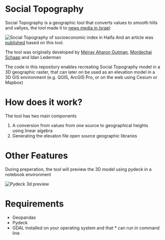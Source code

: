 # Social Topography

Social Topography is a geographic tool that converts values to smooth hills and vallyes,
the tool made it to [news media in Israel](https://www.calcalist.co.il/local/articles/0,7340,L-3680112,00.html):

![Social Topography of socioeconomic index in Haifa](https://shai2u.github.io/social-topography/site/images/image_4.png)
And an article was [published](https://www.sciencedirect.com/science/article/abs/pii/S0743016717310331) based on this tool.

The tool was originally developed by [Meirav Aharon Gutman](https://www.linkedin.com/in/meirav-aharon-gutman-67931679), [Mordechai Schaap](https://www.linkedin.com/in/mordechaischaap/) and Idan Lederman

The code in this repository enables recreating Social Topography model in a 3D geographic raster, that can later on be used as an elevation model in a 3D GIS environment (e.g. QGIS, ArcGIS Pro, or on the web using Cesium or Mapbox)

# How does it work?

The tool has two main components

1. A conversion from values from one source to geographical heights using linear algebra
2. Generating the elevaton file open source geographic libraries

# Other Features

During preperation, the tool will preview
the 3D model using pydeck in a notebook environment

![Pydeck 3d preview](https://shai2u.github.io/social-topography/site/images/preview.png)
# Requirements

* Geopandas
* Pydeck
* GDAL Installed on your operating system and that * can run in command line
